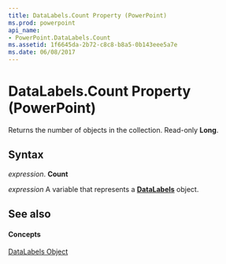 ```yaml
---
title: DataLabels.Count Property (PowerPoint)
ms.prod: powerpoint
api_name:
- PowerPoint.DataLabels.Count
ms.assetid: 1f6645da-2b72-c8c8-b8a5-0b143eee5a7e
ms.date: 06/08/2017
---
```



# DataLabels.Count Property (PowerPoint)

Returns the number of objects in the collection. Read-only **Long**.


## Syntax

 _expression_. **Count**

 _expression_ A variable that represents a **[DataLabels](datalabels-object-powerpoint.md)** object.


## See also


#### Concepts


[DataLabels Object](datalabels-object-powerpoint.md)

